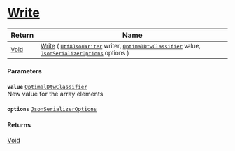 # [Write](./NetCoreClassifierConverter-100664178.md)



| Return | Name | 
| --- | --- | 
| <sub>[Void](https://docs.microsoft.com/en-us/dotnet/api/System.Void)</sub>| <sub>[Write](./NetCoreClassifierConverter-100664178.md) ( [`Utf8JsonWriter`](https://docs.microsoft.com/en-us/dotnet/api/System.Text.Json.Utf8JsonWriter) writer, [`OptimalDtwClassifier`](./../../../PipelineItems/Classifiers/OptimalDtwClassifier.md) value, [`JsonSerializerOptions`](https://docs.microsoft.com/en-us/dotnet/api/System.Text.Json.JsonSerializerOptions) options )</sub>| <br>


#### Parameters
**`value`**  [`OptimalDtwClassifier`](./../../../PipelineItems/Classifiers/OptimalDtwClassifier.md)<br>New value for the array elements<br><br>**`options`**  [`JsonSerializerOptions`](https://docs.microsoft.com/en-us/dotnet/api/System.Text.Json.JsonSerializerOptions)<br>
#### Returns
[Void](https://docs.microsoft.com/en-us/dotnet/api/System.Void)